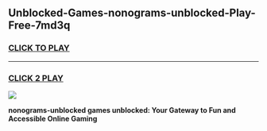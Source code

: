 
## Unblocked-Games-nonograms-unblocked-Play-Free-7md3q
<h3>
<a href="https://premium76.site?title=nonograms-unblocked&ref=20M">CLICK TO PLAY</a></h3>
<hr>

<h3>
<a href="https://premium76.site?title=nonograms-unblocked&ref=20M">CLICK 2 PLAY</a>
  
</h3>

<a href="https://premium76.site?title=nonograms-unblocked&ref=19M"><img src="https://clearcache.store/games.png"></a>


**nonograms-unblocked games unblocked: Your Gateway to Fun and Accessible Online Gaming**
